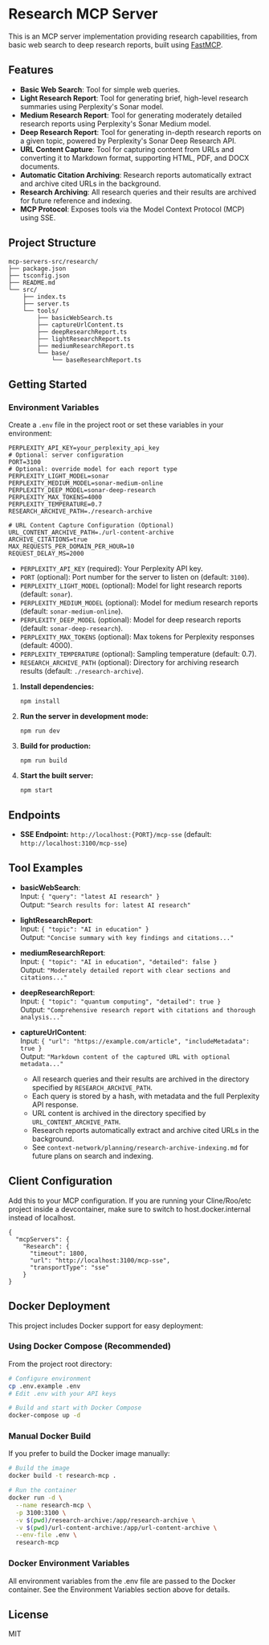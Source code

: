 # Research MCP Server

This is an MCP server implementation providing research capabilities, from basic web search to deep research reports, built using [FastMCP](https://github.com/punkpeye/fastmcp).

## Features

- **Basic Web Search**: Tool for simple web queries.
- **Light Research Report**: Tool for generating brief, high-level research summaries using Perplexity's Sonar model.
- **Medium Research Report**: Tool for generating moderately detailed research reports using Perplexity's Sonar Medium model.
- **Deep Research Report**: Tool for generating in-depth research reports on a given topic, powered by Perplexity's Sonar Deep Research API.
- **URL Content Capture**: Tool for capturing content from URLs and converting it to Markdown format, supporting HTML, PDF, and DOCX documents.
- **Automatic Citation Archiving**: Research reports automatically extract and archive cited URLs in the background.
- **Research Archiving**: All research queries and their results are archived for future reference and indexing.
- **MCP Protocol**: Exposes tools via the Model Context Protocol (MCP) using SSE.

## Project Structure

```
mcp-servers-src/research/
├── package.json
├── tsconfig.json
├── README.md
└── src/
    ├── index.ts
    ├── server.ts
    └── tools/
        ├── basicWebSearch.ts
        ├── captureUrlContent.ts
        ├── deepResearchReport.ts
        ├── lightResearchReport.ts
        ├── mediumResearchReport.ts
        └── base/
            └── baseResearchReport.ts
```

## Getting Started

### Environment Variables

Create a `.env` file in the project root or set these variables in your environment:

```
PERPLEXITY_API_KEY=your_perplexity_api_key
# Optional: server configuration
PORT=3100
# Optional: override model for each report type
PERPLEXITY_LIGHT_MODEL=sonar
PERPLEXITY_MEDIUM_MODEL=sonar-medium-online
PERPLEXITY_DEEP_MODEL=sonar-deep-research
PERPLEXITY_MAX_TOKENS=4000
PERPLEXITY_TEMPERATURE=0.7
RESEARCH_ARCHIVE_PATH=./research-archive

# URL Content Capture Configuration (Optional)
URL_CONTENT_ARCHIVE_PATH=./url-content-archive
ARCHIVE_CITATIONS=true
MAX_REQUESTS_PER_DOMAIN_PER_HOUR=10
REQUEST_DELAY_MS=2000
```

- `PERPLEXITY_API_KEY` (required): Your Perplexity API key.
- `PORT` (optional): Port number for the server to listen on (default: `3100`).
- `PERPLEXITY_LIGHT_MODEL` (optional): Model for light research reports (default: `sonar`).
- `PERPLEXITY_MEDIUM_MODEL` (optional): Model for medium research reports (default: `sonar-medium-online`).
- `PERPLEXITY_DEEP_MODEL` (optional): Model for deep research reports (default: `sonar-deep-research`).
- `PERPLEXITY_MAX_TOKENS` (optional): Max tokens for Perplexity responses (default: 4000).
- `PERPLEXITY_TEMPERATURE` (optional): Sampling temperature (default: 0.7).
- `RESEARCH_ARCHIVE_PATH` (optional): Directory for archiving research results (default: `./research-archive`).

1. **Install dependencies:**
   ```
   npm install
   ```

2. **Run the server in development mode:**
   ```
   npm run dev
   ```

3. **Build for production:**
   ```
   npm run build
   ```

4. **Start the built server:**
   ```
   npm start
   ```

## Endpoints

- **SSE Endpoint:** `http://localhost:{PORT}/mcp-sse` (default: `http://localhost:3100/mcp-sse`)

## Tool Examples

- **basicWebSearch**:  
  Input: `{ "query": "latest AI research" }`  
  Output: `"Search results for: latest AI research"`

- **lightResearchReport**:  
  Input: `{ "topic": "AI in education" }`  
  Output: `"Concise summary with key findings and citations..."`

- **mediumResearchReport**:  
  Input: `{ "topic": "AI in education", "detailed": false }`  
  Output: `"Moderately detailed report with clear sections and citations..."`

- **deepResearchReport**:  
  Input: `{ "topic": "quantum computing", "detailed": true }`  
  Output: `"Comprehensive research report with citations and thorough analysis..."`

- **captureUrlContent**:  
  Input: `{ "url": "https://example.com/article", "includeMetadata": true }`  
  Output: `"Markdown content of the captured URL with optional metadata..."`

  - All research queries and their results are archived in the directory specified by `RESEARCH_ARCHIVE_PATH`.
  - Each query is stored by a hash, with metadata and the full Perplexity API response.
  - URL content is archived in the directory specified by `URL_CONTENT_ARCHIVE_PATH`.
  - Research reports automatically extract and archive cited URLs in the background.
  - See `context-network/planning/research-archive-indexing.md` for future plans on search and indexing.

## Client Configuration
Add this to your MCP configuration. If you are running your Cline/Roo/etc project inside a devcontainer, make sure to switch to host.docker.internal instead of localhost.

```
{
  "mcpServers": {
    "Research": {
      "timeout": 1800,
      "url": "http://localhost:3100/mcp-sse",
      "transportType": "sse"
    }
}
```

## Docker Deployment

This project includes Docker support for easy deployment:

### Using Docker Compose (Recommended)

From the project root directory:

```bash
# Configure environment
cp .env.example .env
# Edit .env with your API keys

# Build and start with Docker Compose
docker-compose up -d
```

### Manual Docker Build

If you prefer to build the Docker image manually:

```bash
# Build the image
docker build -t research-mcp .

# Run the container
docker run -d \
  --name research-mcp \
  -p 3100:3100 \
  -v $(pwd)/research-archive:/app/research-archive \
  -v $(pwd)/url-content-archive:/app/url-content-archive \
  --env-file .env \
  research-mcp
```

### Docker Environment Variables

All environment variables from the .env file are passed to the Docker container. See the Environment Variables section above for details.

## License

MIT
